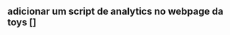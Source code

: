 ## adicionar um script de analytics no webpage da toys []
## 
<!-- Google tag (gtag.js) -->
<script async src="https://www.googletagmanager.com/gtag/js?id=G-P0PVPK67BD"></script>
<script>
  window.dataLayer = window.dataLayer || [];
  function gtag(){dataLayer.push(arguments);}
  gtag('js', new Date());

  gtag('config', 'G-P0PVPK67BD');
</script>
